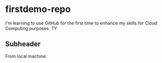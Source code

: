 # firstdemo-repo

I'm learning to use GitHub for the first time to enhance my skills for Cloud Computing purposes. TY

## Subheader

From local machine.